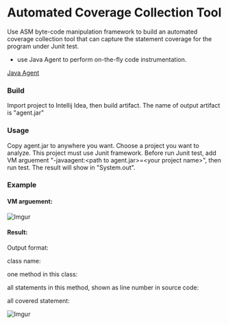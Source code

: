 # Automated Coverage Collection Tool

Use	ASM	byte-code	manipulation framework to	build	an	automated coverage	collection	tool	that can	capture	the	statement	coverage for the program	under	Junit test.	

* use Java Agent to perform	on-the-fly	code	instrumentation.


[Java	Agent](https://docs.oracle.com/javase/8/docs/api/java/lang/instrument/package-summary.html)


### Build
Import project to Intellij Idea, then build artifact. The name of output artifact is "agent.jar"

### Usage
Copy agent.jar to anywhere you want.
Choose a project you want to analyze. This project must use Junit framework.
Before run Junit test, add VM arguement "-javaagent:\<path to agent.jar>=\<your project name>", then run test.
The result will show in "System.out".

### Example

#### VM arguement:

![Imgur](http://i.imgur.com/pRh7izt.png)

#### Result:

Output format:

class name:

one method in this class:

all statements in this method, shown as line number in source code:

all covered statement:

![Imgur](http://i.imgur.com/Eg2lKcX.png)
